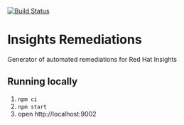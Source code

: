 [![Build Status](https://jenkins-insights-jenkins.1b13.insights.openshiftapps.com/buildStatus/icon?job=insights-remediations/insights-remediations-ci)](https://jenkins-insights-jenkins.1b13.insights.openshiftapps.com/job/insights-remediations/job/insights-remediations-ci/)

# Insights Remediations

Generator of automated remediations for Red Hat Insights

## Running locally

1. ```npm ci```
1. ```npm start```
1. open http://localhost:9002
